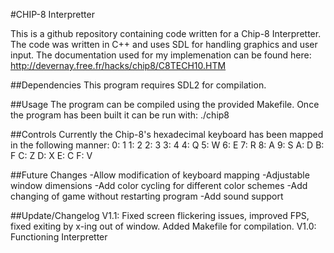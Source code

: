 #CHIP-8 Interpretter

This is a github repository containing code written for a Chip-8 Interpretter.  The code was written in C++ and uses SDL for handling graphics and user input.  The documentation used for my implemenation can be found here: http://devernay.free.fr/hacks/chip8/C8TECH10.HTM

##Dependencies
This program requires SDL2 for compilation.

##Usage
The program can be compiled using the provided Makefile.  Once the program has been built it can be run with: ./chip8 <program>

##Controls
Currently the Chip-8's hexadecimal keyboard has been mapped in the following manner:
0: 1
1: 2
2: 3
3: 4
4: Q
5: W
6: E
7: R
8: A
9: S
A: D
B: F
C: Z
D: X
E: C
F: V

##Future Changes
-Allow modification of keyboard mapping
-Adjustable window dimensions
-Add color cycling for different color schemes
-Add changing of game without restarting program
-Add sound support

##Update/Changelog
V1.1: Fixed screen flickering issues, improved FPS, fixed exiting by x-ing out of window.  Added Makefile for compilation.
V1.0: Functioning Interpretter